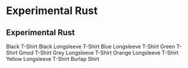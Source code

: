 # Experimental Rust


## Experimental Rust

Black T-Shirt
Black Longsleeve T-Shirt
Blue Longsleeve T-Shirt
Green T-Shirt
Gmod T-Shirt
Grey Longsleeve T-Shirt
Orange Longsleeve T-Shirt
Yellow Longsleeve T-Shirt
Burlap Shirt
